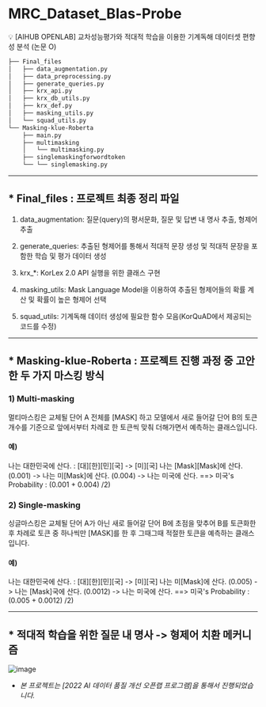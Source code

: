 # MRC_Dataset_BIas-Probe
💡 [AIHUB OPENLAB] 교차성능평가와 적대적 학습을 이용한 기계독해 데이터셋 편향성 분석 (논문 O)

```bash
├── Final_files
│   ├── data_augmentation.py
│   ├── data_preprocessing.py
│   ├── generate_queries.py
│   ├── krx_api.py
│   ├── krx_db_utils.py
│   ├── krx_def.py
│   ├── masking_utils.py
│   └── squad_utils.py
└── Masking-klue-Roberta
    ├── main.py
    ├── multimasking
    │   └── multimasking.py
    ├── singlemaskingforwordtoken
    └── └── singlemasking.py
``` 
---

## * Final_files : 프로젝트 최종 정리 파일

1. data_augmentation: 질문(query)의 평서문화, 질문 및 답변 내 명사 추출, 형제어 추출

2. generate_queries: 추출된 형제어를 통해서 적대적 문장 생성 및 적대적 문장을 포함한 학습 및 평가 데이터 생성

3. krx_*: KorLex 2.0 API 실행을 위한 클래스 구현

4. masking_utils: Mask Language Model을 이용하여 추출된 형제어들의 확률 계산 및 확률이 높은 형제어 선택

5. squad_utils: 기계독해 데이터 생성에 필요한 함수 모음(KorQuAD에서 제공되는 코드를 수정)

---

## * Masking-klue-Roberta : 프로젝트 진행 과정 중 고안한 두 가지 마스킹 방식 


### 1) Multi-masking

멀티마스킹은 교체될 단어 A 전체를 [MASK] 하고 모델에서 새로 들어갈 단어 B의 토큰 개수를 기준으로 앞에서부터 차례로 한 토큰씩 맞춰 더해가면서 예측하는 클래스입니다.

#### 예)
나는 대한민국에 산다. : [대][한][민][국] -> [미][국]
나는 [Mask][Mask]에 산다. (0.001) -> 나는 미[Mask]에 산다. (0.004) -> 나는 미국에 산다. ==> 미국's Probability : (0.001 + 0.004) /2)


### 2) Single-masking

싱글마스킹은 교체될 단어 A가 아닌 새로 들어갈 단어 B에 초점을 맞추어 B를 토큰화한 후 차례로 토큰 중 하나씩만 [MASK]를 한 후 그때그때 적절한 토큰을 예측하는 클래스입니다.

#### 예)
나는 대한민국에 산다. : [대][한][민][국] -> [미][국]
나는 미[Mask]에 산다. (0.005) -> 나는 [Mask]국에 산다. (0.0012) -> 나는 미국에 산다. ==> 미국's Probability : (0.005 + 0.0012) /2)

---

## * 적대적 학습을 위한 질문 내 명사 -> 형제어 치환 메커니즘

![image](https://user-images.githubusercontent.com/64192139/209921910-feabd184-d60c-4def-9b26-c43dd5ece750.png)



* *본 프로젝트는 [2022 AI 데이터 품질 개선 오픈랩 프로그램]을 통해서 진행되었습니다.*
